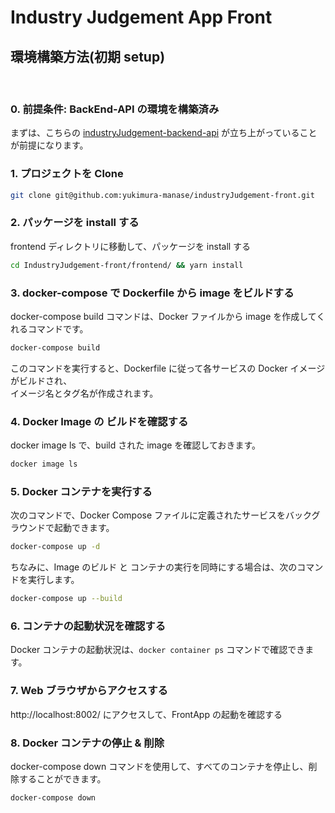 # Industry Judgement App Front

## 環境構築方法(初期 setup)

<br>

### 0. 前提条件: BackEnd-API の環境を構築済み

まずは、こちらの
[industryJudgement-backend-api](https://github.com/yukimura-manase/industryJudgement-backend-api)
が立ち上がっていることが前提になります。
<br>

### 1. プロジェクトを Clone

```bash
git clone git@github.com:yukimura-manase/industryJudgement-front.git
```

### 2. パッケージを install する

frontend ディレクトリに移動して、パッケージを install する

```bash
cd IndustryJudgement-front/frontend/ && yarn install
```

### 3. docker-compose で Dockerfile から image をビルドする

docker-compose build コマンドは、Docker ファイルから image を作成してくれるコマンドです。

```bash
docker-compose build
```

このコマンドを実行すると、Dockerfile に従って各サービスの Docker イメージがビルドされ、
<br/>
イメージ名とタグ名が作成されます。

### 4. Docker Image の ビルドを確認する

docker image ls で、build された image を確認しておきます。

```bash
docker image ls
```

### 5. Docker コンテナを実行する

次のコマンドで、Docker Compose ファイルに定義されたサービスをバックグラウンドで起動できます。

```bash
docker-compose up -d
```

ちなみに、Image のビルド と コンテナの実行を同時にする場合は、次のコマンドを実行します。

```bash
docker-compose up --build
```

### 6. コンテナの起動状況を確認する

Docker コンテナの起動状況は、`docker container ps` コマンドで確認できます。

### 7. Web ブラウザからアクセスする

http://localhost:8002/ にアクセスして、FrontApp の起動を確認する

### 8. Docker コンテナの停止 & 削除

docker-compose down コマンドを使用して、すべてのコンテナを停止し、削除することができます。

```bash
docker-compose down
```
